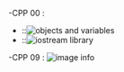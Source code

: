 -CPP 00 :
  -  ::![objects and variables](https://www.learncpp.com/cpp-tutorial/introduction-to-objects-and-variables/)
  -  ::![iostream library](https://www.learncpp.com/cpp-tutorial/introduction-to-iostream-cout-cin-and-endl/)

-CPP 09 :
![image info](pc/shapes.png)
